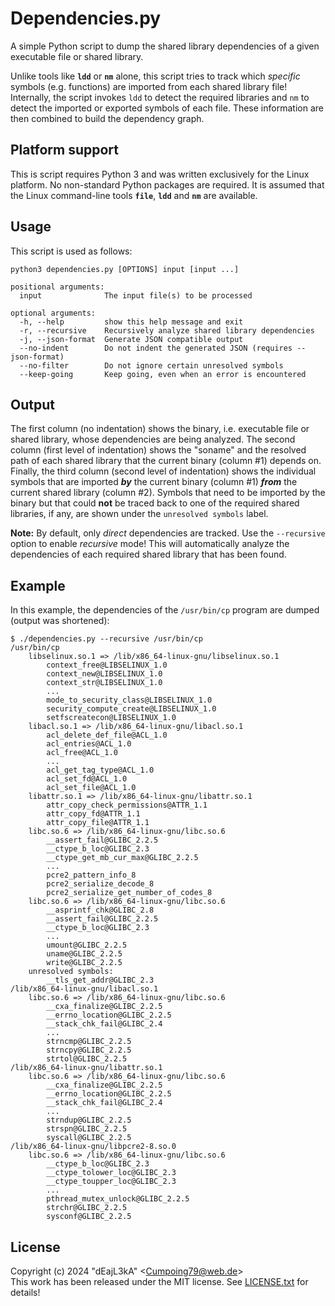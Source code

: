 # Dependencies.py

A simple Python script to dump the shared library dependencies of a given executable file or shared library.

Unlike tools like **`ldd`** or **`nm`** alone, this script tries to track which *specific* symbols (e.g. functions) are imported from each shared library file! Internally, the script invokes `ldd` to detect the required libraries and `nm` to detect the imported or exported symbols of each file. These information are then combined to build the dependency graph.

## Platform support

This is script requires Python 3 and was written exclusively for the Linux platform. No non-standard Python packages are required. It is assumed that the Linux command-line tools **`file`**, **`ldd`** and **`nm`** are available.

## Usage

This script is used as follows:

```
python3 dependencies.py [OPTIONS] input [input ...]

positional arguments:
  input              The input file(s) to be processed

optional arguments:
  -h, --help         show this help message and exit
  -r, --recursive    Recursively analyze shared library dependencies
  -j, --json-format  Generate JSON compatible output
  --no-indent        Do not indent the generated JSON (requires --json-format)
  --no-filter        Do not ignore certain unresolved symbols
  --keep-going       Keep going, even when an error is encountered
```

## Output

The first column (no indentation) shows the binary, i.e. executable file or shared library, whose dependencies are being analyzed. The second column (first level of indentation) shows the "soname" and the resolved path of each shared library that the current binary (column #1) depends on. Finally, the third column (second level of indentation) shows the individual symbols that are imported ***by*** the current binary (column #1) ***from*** the current shared library (column #2). Symbols that need to be imported by the binary but that could **not** be traced back to one of the required shared libraries, if any, are shown under the `unresolved symbols` label.

**Note:** By default, only *direct* dependencies are tracked. Use the `--recursive` option to enable *recursive* mode! This will automatically analyze the dependencies of each required shared library that has been found.

## Example

In this example, the dependencies of the `/usr/bin/cp` program are dumped (output was shortened):

```
$ ./dependencies.py --recursive /usr/bin/cp
/usr/bin/cp
	libselinux.so.1 => /lib/x86_64-linux-gnu/libselinux.so.1
		context_free@LIBSELINUX_1.0
		context_new@LIBSELINUX_1.0
		context_str@LIBSELINUX_1.0
		...
		mode_to_security_class@LIBSELINUX_1.0
		security_compute_create@LIBSELINUX_1.0
		setfscreatecon@LIBSELINUX_1.0
	libacl.so.1 => /lib/x86_64-linux-gnu/libacl.so.1
		acl_delete_def_file@ACL_1.0
		acl_entries@ACL_1.0
		acl_free@ACL_1.0
		...
		acl_get_tag_type@ACL_1.0
		acl_set_fd@ACL_1.0
		acl_set_file@ACL_1.0
	libattr.so.1 => /lib/x86_64-linux-gnu/libattr.so.1
		attr_copy_check_permissions@ATTR_1.1
		attr_copy_fd@ATTR_1.1
		attr_copy_file@ATTR_1.1
	libc.so.6 => /lib/x86_64-linux-gnu/libc.so.6
		__assert_fail@GLIBC_2.2.5
		__ctype_b_loc@GLIBC_2.3
		__ctype_get_mb_cur_max@GLIBC_2.2.5
		...
		pcre2_pattern_info_8
		pcre2_serialize_decode_8
		pcre2_serialize_get_number_of_codes_8
	libc.so.6 => /lib/x86_64-linux-gnu/libc.so.6
		__asprintf_chk@GLIBC_2.8
		__assert_fail@GLIBC_2.2.5
		__ctype_b_loc@GLIBC_2.3
		...
		umount@GLIBC_2.2.5
		uname@GLIBC_2.2.5
		write@GLIBC_2.2.5
	unresolved symbols:
		__tls_get_addr@GLIBC_2.3
/lib/x86_64-linux-gnu/libacl.so.1
	libc.so.6 => /lib/x86_64-linux-gnu/libc.so.6
		__cxa_finalize@GLIBC_2.2.5
		__errno_location@GLIBC_2.2.5
		__stack_chk_fail@GLIBC_2.4
		...
		strncmp@GLIBC_2.2.5
		strncpy@GLIBC_2.2.5
		strtol@GLIBC_2.2.5
/lib/x86_64-linux-gnu/libattr.so.1
	libc.so.6 => /lib/x86_64-linux-gnu/libc.so.6
		__cxa_finalize@GLIBC_2.2.5
		__errno_location@GLIBC_2.2.5
		__stack_chk_fail@GLIBC_2.4
		...
		strndup@GLIBC_2.2.5
		strspn@GLIBC_2.2.5
		syscall@GLIBC_2.2.5
/lib/x86_64-linux-gnu/libpcre2-8.so.0
	libc.so.6 => /lib/x86_64-linux-gnu/libc.so.6
		__ctype_b_loc@GLIBC_2.3
		__ctype_tolower_loc@GLIBC_2.3
		__ctype_toupper_loc@GLIBC_2.3
		...
		pthread_mutex_unlock@GLIBC_2.2.5
		strchr@GLIBC_2.2.5
		sysconf@GLIBC_2.2.5
```

## License

Copyright (c) 2024 "dEajL3kA" &lt;Cumpoing79@web.de&gt;  
This work has been released under the MIT license. See [LICENSE.txt](LICENSE.txt) for details!
